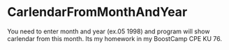 # CarlendarFromMonthAndYear

You need to enter month and year (ex.05 1998) and program will show carlendar from this month.
Its my homework in my BoostCamp CPE KU 76.
